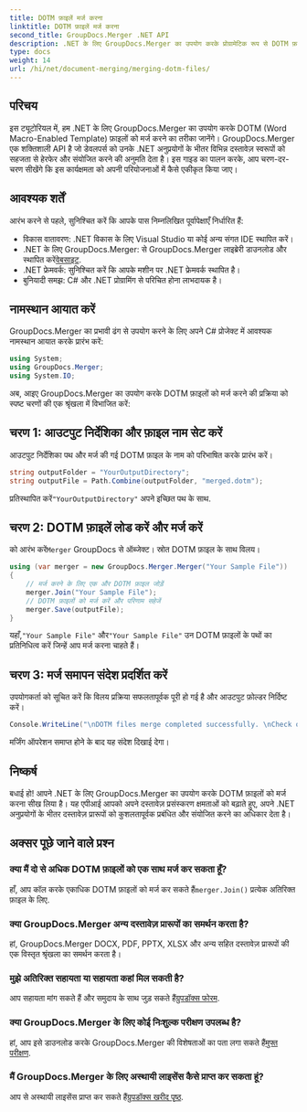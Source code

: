 ```yaml
---
title: DOTM फ़ाइलें मर्ज करना
linktitle: DOTM फ़ाइलें मर्ज करना
second_title: GroupDocs.Merger .NET API
description: .NET के लिए GroupDocs.Merger का उपयोग करके प्रोग्रामेटिक रूप से DOTM फ़ाइलों को मर्ज करना सीखें। यह व्यापक गाइड डेवलपर्स के लिए चरण-दर-चरण निर्देश प्रदान करता है।
type: docs
weight: 14
url: /hi/net/document-merging/merging-dotm-files/
---
```

## परिचय
इस ट्यूटोरियल में, हम .NET के लिए GroupDocs.Merger का उपयोग करके DOTM (Word Macro-Enabled Template) फ़ाइलों को मर्ज करने का तरीका जानेंगे। GroupDocs.Merger एक शक्तिशाली API है जो डेवलपर्स को उनके .NET अनुप्रयोगों के भीतर विभिन्न दस्तावेज़ स्वरूपों को सहजता से हेरफेर और संयोजित करने की अनुमति देता है। इस गाइड का पालन करके, आप चरण-दर-चरण सीखेंगे कि इस कार्यक्षमता को अपनी परियोजनाओं में कैसे एकीकृत किया जाए।
## आवश्यक शर्तें
आरंभ करने से पहले, सुनिश्चित करें कि आपके पास निम्नलिखित पूर्वापेक्षाएँ निर्धारित हैं:
- विकास वातावरण: .NET विकास के लिए Visual Studio या कोई अन्य संगत IDE स्थापित करें।
-  .NET के लिए GroupDocs.Merger: से GroupDocs.Merger लाइब्रेरी डाउनलोड और स्थापित करें[वेबसाइट](https://releases.groupdocs.com/merger/net/).
- .NET फ्रेमवर्क: सुनिश्चित करें कि आपके मशीन पर .NET फ्रेमवर्क स्थापित है।
- बुनियादी समझ: C# और .NET प्रोग्रामिंग से परिचित होना लाभदायक है।

## नामस्थान आयात करें
GroupDocs.Merger का प्रभावी ढंग से उपयोग करने के लिए अपने C# प्रोजेक्ट में आवश्यक नामस्थान आयात करके प्रारंभ करें:
```csharp
using System; 
using GroupDocs.Merger;
using System.IO;
```

अब, आइए GroupDocs.Merger का उपयोग करके DOTM फ़ाइलों को मर्ज करने की प्रक्रिया को स्पष्ट चरणों की एक श्रृंखला में विभाजित करें:
## चरण 1: आउटपुट निर्देशिका और फ़ाइल नाम सेट करें
आउटपुट निर्देशिका पथ और मर्ज की गई DOTM फ़ाइल के नाम को परिभाषित करके प्रारंभ करें।
```csharp
string outputFolder = "YourOutputDirectory";
string outputFile = Path.Combine(outputFolder, "merged.dotm");
```
 प्रतिस्थापित करें`"YourOutputDirectory"` अपने इच्छित पथ के साथ.
## चरण 2: DOTM फ़ाइलें लोड करें और मर्ज करें
 को आरंभ करें`Merger` GroupDocs से ऑब्जेक्ट। स्रोत DOTM फ़ाइल के साथ विलय।
```csharp
using (var merger = new GroupDocs.Merger.Merger("Your Sample File"))
{
    // मर्ज करने के लिए एक और DOTM फ़ाइल जोड़ें
    merger.Join("Your Sample File");
    // DOTM फ़ाइलों को मर्ज करें और परिणाम सहेजें
    merger.Save(outputFile);
}
```
 यहाँ,`"Your Sample File"` और`"Your Sample File"` उन DOTM फ़ाइलों के पथों का प्रतिनिधित्व करें जिन्हें आप मर्ज करना चाहते हैं।
## चरण 3: मर्ज समापन संदेश प्रदर्शित करें
उपयोगकर्ता को सूचित करें कि विलय प्रक्रिया सफलतापूर्वक पूरी हो गई है और आउटपुट फ़ोल्डर निर्दिष्ट करें।
```csharp
Console.WriteLine("\nDOTM files merge completed successfully. \nCheck output in {0}", outputFolder);
```
मर्जिंग ऑपरेशन समाप्त होने के बाद यह संदेश दिखाई देगा।

## निष्कर्ष
बधाई हो! आपने .NET के लिए GroupDocs.Merger का उपयोग करके DOTM फ़ाइलों को मर्ज करना सीख लिया है। यह एपीआई आपको अपने दस्तावेज़ प्रसंस्करण क्षमताओं को बढ़ाते हुए, अपने .NET अनुप्रयोगों के भीतर दस्तावेज़ प्रारूपों को कुशलतापूर्वक प्रबंधित और संयोजित करने का अधिकार देता है।

## अक्सर पूछे जाने वाले प्रश्न
### क्या मैं दो से अधिक DOTM फ़ाइलों को एक साथ मर्ज कर सकता हूँ?
 हाँ, आप कॉल करके एकाधिक DOTM फ़ाइलों को मर्ज कर सकते हैं`merger.Join()` प्रत्येक अतिरिक्त फ़ाइल के लिए.
### क्या GroupDocs.Merger अन्य दस्तावेज़ प्रारूपों का समर्थन करता है?
हां, GroupDocs.Merger DOCX, PDF, PPTX, XLSX और अन्य सहित दस्तावेज़ प्रारूपों की एक विस्तृत श्रृंखला का समर्थन करता है।
### मुझे अतिरिक्त सहायता या सहायता कहां मिल सकती है?
 आप सहायता मांग सकते हैं और समुदाय के साथ जुड़ सकते हैं[ग्रुपडॉक्स फोरम](https://forum.groupdocs.com/c/merger/32).
### क्या GroupDocs.Merger के लिए कोई निःशुल्क परीक्षण उपलब्ध है?
 हां, आप इसे डाउनलोड करके GroupDocs.Merger की विशेषताओं का पता लगा सकते हैं[मुफ्त परीक्षण](https://releases.groupdocs.com/).
### मैं GroupDocs.Merger के लिए अस्थायी लाइसेंस कैसे प्राप्त कर सकता हूं?
 आप से अस्थायी लाइसेंस प्राप्त कर सकते हैं[ग्रुपडॉक्स खरीद पृष्ठ](https://purchase.groupdocs.com/temporary-license/).